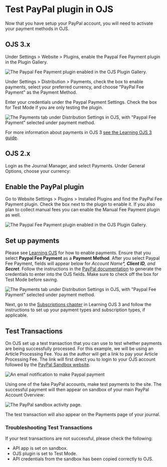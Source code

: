 # Test PayPal plugin in OJS

Now that you have setup your PayPal account, you will need to activate your payment methods in OJS.

## OJS 3.x

Under Settings > Website > Plugins, enable the Paypal Fee Payment plugin in the Plugin Gallery.

![The Paypal Fee Payment plugin enabled in the OJS Plugin Gallery.](assets/Paypal-ojs3-1.png)

Under Settings > Distribution > Payments, check the box to enable payments, select your preferred currency, and choose "PayPal Fee Payment" as the Payment Method.

Enter your credentials under the Paypal Payment Settings. Check the box for Test Mode if you are only testing the plugin.

![The Payments tab under Distribution Settings in OJS, with "Paypal Fee Payment" selected under payment method.](assets/Paypal-ojs3-2.png)

For more information about payments in OJS 3 [see the Learning OJS 3 guide](https://docs.pkp.sfu.ca/learning-ojs/en/settings-distribution#payments).

## OJS 2.x

Login as the Journal Manager, and select Payments. Under General Options, choose your currency:

## Enable the PayPal plugin
Go to Website Settings > Plugins > Installed Plugins and find the PayPal Fee Payment plugin. Check the box next to the plugin to enable it. If you also plan to collect manual fees you can enable the Manual Fee Payment plugin as well.

![The Paypal Fee Payment plugin enabled in the OJS Plugin Gallery.](./assets/Paypal-11.png)

## Set up payments
Please see [Learning OJS](https://docs.pkp.sfu.ca/learning-ojs/en/settings-distribution#payments) for how to enable payments. Ensure that you select **Paypal Fee Payment** as a **Payment Method**. After you select Paypal Fee Payment, fields will appear below for _*Account Name**, **Client ID**, and **Secret**_. Follow the instructions in the [PayPal documentation](https://developer.paypal.com/docs/integration/admin/manage-apps/#create-or-edit-sandbox-and-live-apps) to generate the credentials to enter into the OJS fields. Make sure to check off the box for Test Mode before saving. 

![The Payments tab under Distribution Settings in OJS, with "Paypal Fee Payment" selected under payment method.](./assets/Paypal-12.png)

Next, go to the [Subscriptions chapter](https://docs.pkp.sfu.ca/learning-ojs/en/subscriptions.html) in Learning OJS 3 and follow the instructions to set up your payment types and subscription types, if applicable.

## Test Transactions 
On OJS set up a test transaction that you can use to test whether payments are being successfully processed. For this example, we will be using an Article Processing Fee.
You as the author will get a link to pay your Article Processing Fee. The link will first direct you to login to your OJS account followed by the [PayPal Sandbox website](https://www.sandbox.paypal.com/mep/dashboard ). 

![An email notification to make Paypal payment](./assets/Paypal-14.png)

Using one of the fake PayPal accounts, make test payments to the site. The successful payment will then appear on sandbox of your main PayPal Account Overview:

![The PayPal sandbox activity page.](./assets/Paypal-13.png)

The test transaction will also appear on the Payments page of your journal. 

### Troubleshooting Test Transactions
If your test transactions are not successful, please check the following: 
* API app is set on sandbox.
* OJS plugin is set to Test Mode.
* API credentials from the sandbox has been copied correctly to OJS.



